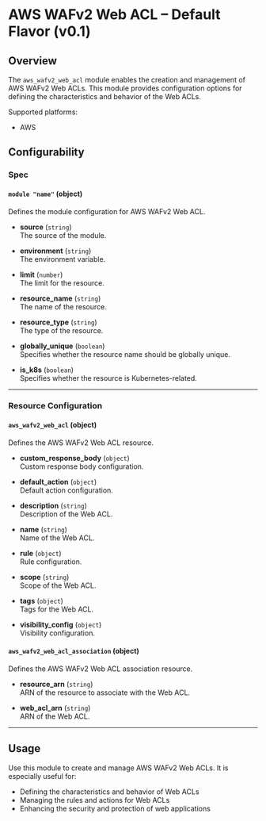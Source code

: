 # AWS WAFv2 Web ACL – Default Flavor (v0.1)

## Overview

The `aws_wafv2_web_acl` module enables the creation and management of AWS WAFv2 Web ACLs. This module provides configuration options for defining the characteristics and behavior of the Web ACLs.

Supported platforms:
- AWS

## Configurability

### Spec

#### `module "name"` (object)

Defines the module configuration for AWS WAFv2 Web ACL.

- **source** (`string`)  
  The source of the module.
  
- **environment** (`string`)  
  The environment variable.
  
- **limit** (`number`)  
  The limit for the resource.
  
- **resource_name** (`string`)  
  The name of the resource.
  
- **resource_type** (`string`)  
  The type of the resource.
  
- **globally_unique** (`boolean`)  
  Specifies whether the resource name should be globally unique.
  
- **is_k8s** (`boolean`)  
  Specifies whether the resource is Kubernetes-related.

---

### Resource Configuration

#### `aws_wafv2_web_acl` (object)

Defines the AWS WAFv2 Web ACL resource.

- **custom_response_body** (`object`)  
  Custom response body configuration.
  
- **default_action** (`object`)  
  Default action configuration.
  
- **description** (`string`)  
  Description of the Web ACL.
  
- **name** (`string`)  
  Name of the Web ACL.
  
- **rule** (`object`)  
  Rule configuration.
  
- **scope** (`string`)  
  Scope of the Web ACL.
  
- **tags** (`object`)  
  Tags for the Web ACL.
  
- **visibility_config** (`object`)  
  Visibility configuration.

#### `aws_wafv2_web_acl_association` (object)

Defines the AWS WAFv2 Web ACL association resource.

- **resource_arn** (`string`)  
  ARN of the resource to associate with the Web ACL.
  
- **web_acl_arn** (`string`)  
  ARN of the Web ACL.

---

## Usage

Use this module to create and manage AWS WAFv2 Web ACLs. It is especially useful for:

- Defining the characteristics and behavior of Web ACLs
- Managing the rules and actions for Web ACLs
- Enhancing the security and protection of web applications
